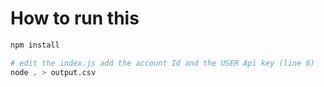 # How to run this

```bash
npm install

# edit the index.js add the account Id and the USER Api key (line 6)
node . > output.csv

```